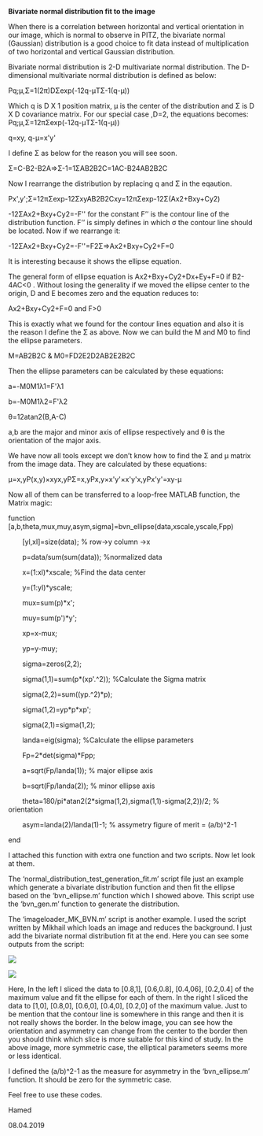 ﻿**Bivariate normal distribution fit to the image**

When there is a correlation between horizontal and vertical orientation in our image, which is normal to observe in PITZ, the bivariate normal (Gaussian) distribution is a good choice to fit data instead of multiplication of two horizontal and vertical Gaussian distribution.

Bivariate normal distribution is 2-D multivariate normal distribution.  The D-dimensional multivariate normal distribution is defined as below:

Pq;μ,Σ=1(2π)DΣexp⁡(-12q-μTΣ-1(q-μ))

Which q is D X 1 position matrix, μ is the center of the distribution and Σ is D X D covariance matrix. For our special case ,D=2, the equations becomes: 
Pq;μ,Σ=12πΣexp⁡(-12q-μTΣ-1(q-μ))

q=xy, q-μ=x'y'

I define Σ as below for the reason you will see soon.

Σ=C-B2-B2A⇒Σ-1=1ΣAB2B2C=1AC-B24AB2B2C

Now I rearrange the distribution by replacing q and Σ in the eqaution.

Px',y';Σ=12πΣexp-12ΣxyAB2B2Cxy=12πΣexp-12Σ(Ax2+Bxy+Cy2)

-12ΣAx2+Bxy+Cy2=-F'' for the constant F’’ is the contour line of the distribution function. F’’ is simply defines in which σ the contour line should be located. Now if we rearrange it:

-12ΣAx2+Bxy+Cy2=-F''=F2Σ⇒Ax2+Bxy+Cy2+F=0

It is interesting because it shows the ellipse equation.

The general form of ellipse equation is Ax2+Bxy+Cy2+Dx+Ey+F=0 if B2-4AC<0 . Without losing the generality if we moved the ellipse center to the origin, D and E becomes zero and  the equation reduces to:

Ax2+Bxy+Cy2+F=0 and F>0

This is exactly what we found for the contour lines equation and also it is the reason I define the Σ as above. Now we can build the M and M0 to find the ellipse parameters.

M=AB2B2C & M0=FD2E2D2AB2E2B2C

Then the ellipse parameters can be calculated by these equations:

a=-M0M1λ1=F'λ1

b=-M0M1λ2=F'λ2

θ=12atan2(B,A-C)

a,b are the major and minor axis of ellipse respectively and θ is the orientation of the major axis.

We have now all tools except we don’t know how to find the Σ and μ matrix from the image data. They are calculated by these equations:

μ=x,yP(x,y)×xyx,yPΣ=x,yPx,y×x'y'×x'y'x,yPx'y'=xy-μ

Now all of them can be transferred to a loop-free MATLAB function, the Matrix magic:

function [a,b,theta,mux,muy,asym,sigma]=bvn\_ellipse(data,xscale,yscale,Fpp)  

`    `[yl,xl]=size(data); % row->y column ->x

`    `p=data/sum(sum(data)); %normalized data

`    `x=(1:xl)\*xscale; %Find the data center

`    `y=(1:yl)\*yscale; 

`    `mux=sum(p)\*x';

`    `muy=sum(p')\*y';  

`    `xp=x-mux;

`    `yp=y-muy;    

`    `sigma=zeros(2,2);       

`    `sigma(1,1)=sum(p\*(xp'.^2)); %Calculate the Sigma matrix

`    `sigma(2,2)=sum((yp.^2)\*p);

`    `sigma(1,2)=yp\*p\*xp';

`    `sigma(2,1)=sigma(1,2);

`    `landa=eig(sigma); %Calculate the ellipse parameters    

`    `Fp=2\*det(sigma)\*Fpp; 

`    `a=sqrt(Fp/landa(1)); % major ellipse axis

`    `b=sqrt(Fp/landa(2)); % minor ellipse axis 

`    `theta=180/pi\*atan2(2\*sigma(1,2),sigma(1,1)-sigma(2,2))/2; % orientation 

`    `asym=landa(2)/landa(1)-1; % assymetry figure of merit = (a/b)^2-1

end



I attached this function with extra one function and two scripts. Now let look at them. 

The ‘normal\_distribution\_test\_generation\_fit.m’ script file just an example which generate a bivariate distribution function and then fit the ellipse based on the ‘bvn\_ellipse.m’ function which I showed above. This script use the ‘bvn\_gen.m’ function to generate the distribution.

The ‘imageloader\_MK\_BVN.m’ script is another example. I used the script written by Mikhail which loads an image and reduces the background. I just add the bivariate normal distribution fit at the end.  Here you can see some outputs from the script:

![](Aspose.Words.60a37bc1-2b58-4cc9-9bf1-3d6a82148945.001.png)

![](Aspose.Words.60a37bc1-2b58-4cc9-9bf1-3d6a82148945.002.png)

Here, In the left I sliced the data to [0.8,1], [0.6,0.8], [0.4,06], [0.2,0.4] of the maximum value and fit the ellipse for each of them. In the right I sliced the data to [1,0], [0.8,0], [0.6,0], [0.4,0], [0.2,0] of the maximum value. Just to be mention that the contour line is somewhere in this range and then it is not really shows the border. In the below image, you can see how the orientation and asymmetry can change from the center to the border then you should think which slice is more suitable for this kind of study. In the above image, more symmetric case, the elliptical parameters seems more or less identical. 

I defined the (a/b)^2-1 as the measure for asymmetry in the ‘bvn\_ellipse.m’ function. It should be zero for the symmetric case.

Feel free to use these codes.

Hamed

08.04.2019
